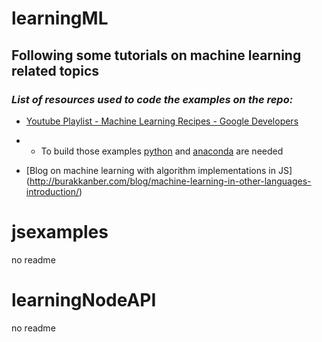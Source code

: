 # learningML

  ## Following some tutorials on machine learning related topics

  ### _List of resources used to code the examples on the repo:_

  - [Youtube Playlist - Machine Learning Recipes - Google Developers](https://www.youtube.com/watch?v=cKxRvEZd3Mw&index=7&list=PLOU2XLYxmsIIuiBfYad6rFYQU_jL2ryal)
  - - To build those examples [python](https://www.python.org/downloads/) and [anaconda](https://www.continuum.io/downloads) are needed

  - [Blog on machine learning with algorithm implementations in JS] (http://burakkanber.com/blog/machine-learning-in-other-languages-introduction/)


# jsexamples
  no readme


# learningNodeAPI
  no readme

